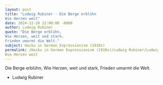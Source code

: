 ```yaml
---
layout: post
title: "Ludwig Rubiner - Die Berge erblühn 
Wie Herzen weit"
date: 2024-12-28 12:00:00 -0000
author: Ludwig Rubiner
quote: "Die Berge erblühn, 
Wie Herzen, weit und stark, 
Frieden umarmt die Welt."
subject: Haiku in German Expressionism (1910s)
permalink: /Haiku in German Expressionism (1910s)/Ludwig Rubiner/Ludwig Rubiner - Die Berge erblühn 
Wie Herzen weit
---
```


Die Berge erblühn, 
Wie Herzen, weit und stark, 
Frieden umarmt die Welt.

- Ludwig Rubiner
